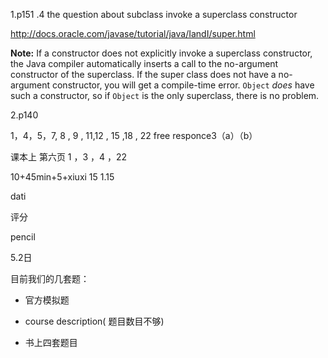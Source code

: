 1.p151 .4     the question about subclass invoke a superclass constructor

http://docs.oracle.com/javase/tutorial/java/IandI/super.html

 **Note:** If a constructor does not explicitly invoke a superclass constructor, the Java compiler automatically inserts a call to the no-argument constructor of the superclass. If the super class does not have a no-argument constructor, you will get a compile-time error. `Object` *does* have such a constructor, so if `Object` is the only superclass, there is no problem. 

2.p140







1，4，5，7, 8 , 9 , 11,12 , 15 ,18 , 22   free responce3（a）（b）

课本上 第六页 1 ，3 ，4 ，22

10+45min+5+xiuxi 15 1.15

dati 



评分

pencil

5.2日

目前我们的几套题：

* 官方模拟题 
* course description( 题目数目不够)
* 书上四套题目

   ​